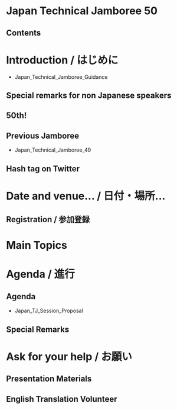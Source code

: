 # Japan Technical Jamboree 50
## Contents
# Introduction / はじめに
* Japan_Technical_Jamboree_Guidance
## Special remarks for non Japanese speakers
## 50th!
## Previous Jamboree
* Japan_Technical_Jamboree_49
## Hash tag on Twitter
# Date and venue... / 日付・場所...
## Registration / 参加登録
# Main Topics
# Agenda / 進行
## Agenda
* Japan_TJ_Session_Proposal
## Special Remarks
# Ask for your help / お願い
## Presentation Materials
## English Translation Volunteer
